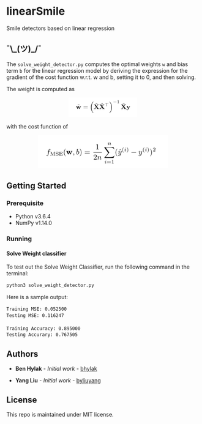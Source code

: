 # linearSmile
Smile detectors based on linear regression

## ¯\\\_(ツ)_/¯

The `solve_weight_detector.py` computes the optimal weights `w` and bias term `b` for the linear regression model by deriving the expression for the gradient of the cost function w.r.t. w and b, setting it to 0, and then solving.

The weight is computed as

<div align="center">
	<img width="180" src ="weight.png"/>
</div>

with the cost function of

<div align="center">
	<img width="340" src ="mse.png"/>
</div> 

## Getting Started

### Prerequisite

- Python v3.6.4
- NumPy v1.14.0

### Running

#### Solve Weight classifier
To test out the Solve Weight Classifier, run the following command in the terminal:

```bash
python3 solve_weight_detector.py
```

Here is a sample output:

```bash
Training MSE: 0.052500
Testing MSE: 0.116247

Training Accuracy: 0.895000
Testing Accurary: 0.767505
```

## Authors

- **Ben Hylak** - *Initial work* - [bhylak](https://github.com/bhylak)

- **Yang Liu** - *Initial work* - [byliuyang](https://github.com/byliuyang)

## License
This repo is maintained under MIT license.